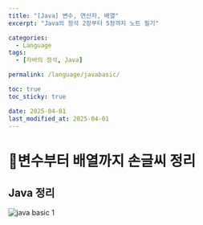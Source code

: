 ```yaml
---
title: "[Java] 변수, 연산자, 배열"
excerpt: "Java의 정석 2장부터 5장까지 노트 필기"

categories:
  - Language
tags:
  - [자바의 정석, Java]

permalink: /language/javabasic/

toc: true
toc_sticky: true

date: 2025-04-01
last_modified_at: 2025-04-01
---
```


# 📜변수부터 배열까지 손글씨 정리


## Java 정리

![java basic 1](https://1drv.ms/i/c/d1ab106aee34610f/IQRDkm3htt29RqbyLjLb_qhiAZdei9lXOuN3qbO7SntGMZQ?width=4488&height=2904)
